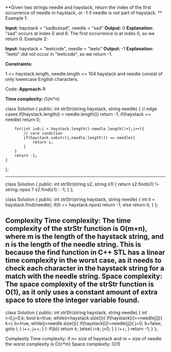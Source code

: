 **​Given two strings needle and haystack, return the index of the first occurrence of needle in haystack, or -1 if needle is not part of haystack.
**
Example 1:

**Input:** haystack = "sadbutsad", needle = "sad"
**Output:** 0
**Explanation:** "sad" occurs at index 0 and 6.
The first occurrence is at index 0, so we return 0.
Example 2:

**Input:** haystack = "leetcode", needle = "leeto"
**Output:** -1
**Explanation:** "leeto" did not occur in "leetcode", so we return -1.
 
**Constraints:**

1 <= haystack.length, needle.length <= 104
haystack and needle consist of only lowercase English characters.


Code:
**Approach-1:**

**Time complexity:**
O(m*n)

class Solution {
public:
    int strStr(string haystack, string needle) {
        // edge cases 
        if(haystack.length() < needle.length()) return -1;
        if(haystack == needle) return 0;
        
        for(int i=0;i < haystack.length()-needle.length()+1;i++){
            // core condition
            if(haystack.substr(i,needle.length()) == needle){
                return i;
            }
        }
        return -1;
    }
};

---------------
class Solution {
public:
    int strStr(string s2, string s1) {
        return s2.find(s1) != string::npos ? s2.find(s1) : -1;
    }
};

class Solution {
public:
    int strStr(string haystack, string needle) {
        int it = haystack.find(needle);
        if(it == haystack.npos)   return -1;
        else return it;
    }
};

**Complexity**
Time complexity: The time complexity of the strStr function is O(m+n), where m is the length of the haystack string, and n is the length of the needle string. This is because the find function in C++ STL has a linear time complexity in the worst case, as it needs to check each character in the haystack string for a match with the needle string.
Space complexity: The space complexity of the strStr function is O(1), as it only uses a constant amount of extra space to store the integer variable found.
-----------
class Solution {
public:
    int strStr(string haystack, string needle) {
        int i=0,j=0,k;
        bool b=true;
        while(i<haystack.size()){
            if(haystack[i]==needle[j]){
                k=i;
                b=true;
                while(j<needle.size()){
                    if(haystack[i]!=needle[j]){
                        j=0;
                        b=false;
                        goto l;
                    }
                    i++;
                    j++;
                }
                l:
                if(b){
                    return k;
                }else{
                    i=k;
                    j=0;
                }
            }
            i++;
        }
        return -1;
    }
};

Complexity
Time complexity:
if n= size of haystack and m = size of needle
the worst complexity is O(n*m)
Space complexity:
O(1)
